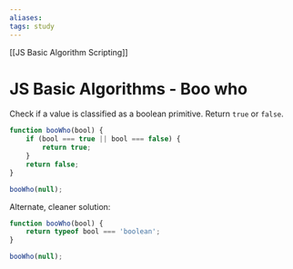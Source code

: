 ```yaml
---
aliases:
tags: study
---
```

[[JS Basic Algorithm Scripting]]
# JS Basic Algorithms - Boo who
Check if a value is classified as a boolean primitive. Return `true` or `false`.

```js
function booWho(bool) {
	if (bool === true || bool === false) {
		return true;
	}
	return false;
}

booWho(null);
```

Alternate, cleaner solution:

```js
function booWho(bool) {
	return typeof bool === 'boolean';
}

booWho(null);
```